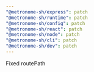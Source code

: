```yaml
---
"@metronome-sh/express": patch
"@metronome-sh/runtime": patch
"@metronome-sh/config": patch
"@metronome-sh/react": patch
"@metronome-sh/node": patch
"@metronome-sh/cli": patch
"@metronome-sh/dev": patch
---
```


Fixed routePath
